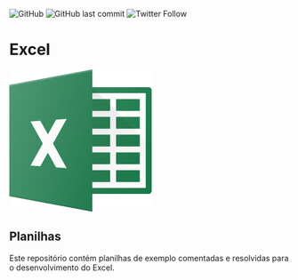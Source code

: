 

![GitHub](https://img.shields.io/github/license/professorjosedeassis/mysql)
![GitHub last commit](https://img.shields.io/github/last-commit/professorjosedeassis/mysql)
![Twitter Follow](https://img.shields.io/twitter/follow/joseassis?style=social)
# Excel
![excel](https://github.com/professorjosedeassis/excel/blob/main/b%C3%A1sico/excel.png)
## Planilhas
Este repositório contém planilhas de exemplo comentadas e resolvidas para o desenvolvimento do Excel.
